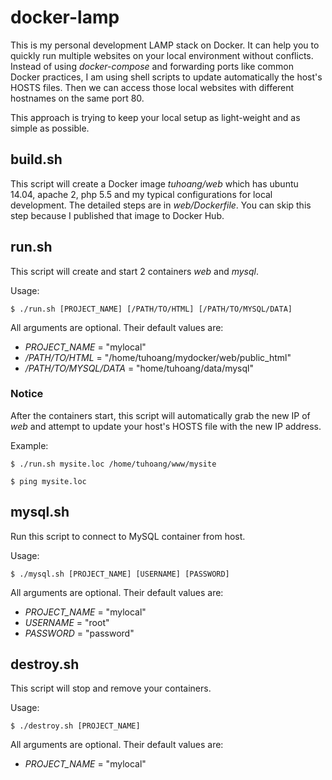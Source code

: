 # docker-lamp

This is my personal development LAMP stack on Docker. It can help you to quickly run multiple websites on your local environment without conflicts. Instead of using *docker-compose* and forwarding ports like common Docker practices, I am using shell scripts to update automatically the host's HOSTS files. Then we can access those local websites with different hostnames on the same port 80.

This approach is trying to keep your local setup as light-weight and as simple as possible.

## build.sh

This script will create a Docker image *tuhoang/web* which has ubuntu 14.04, apache 2, php 5.5 and my typical configurations for local development. The detailed steps are in *web/Dockerfile*. You can skip this step because I published that image to Docker Hub.

## run.sh

This script will create and start 2 containers *web* and *mysql*.

Usage:
```
$ ./run.sh [PROJECT_NAME] [/PATH/TO/HTML] [/PATH/TO/MYSQL/DATA]
```
All arguments are optional. Their default values are:
- *PROJECT_NAME* = "mylocal"
- */PATH/TO/HTML* = "/home/tuhoang/mydocker/web/public_html"
- */PATH/TO/MYSQL/DATA* = "home/tuhoang/data/mysql"

### Notice

After the containers start, this script will automatically grab the new IP of *web* and attempt to update your host's HOSTS file with the new IP address.

Example:
```
$ ./run.sh mysite.loc /home/tuhoang/www/mysite

$ ping mysite.loc
```

## mysql.sh

Run this script to connect to MySQL container from host.

Usage:
```
$ ./mysql.sh [PROJECT_NAME] [USERNAME] [PASSWORD]
```
All arguments are optional. Their default values are:
- *PROJECT_NAME* = "mylocal"
- *USERNAME* = "root"
- *PASSWORD* = "password"

## destroy.sh

This script will stop and remove your containers.

Usage:
```
$ ./destroy.sh [PROJECT_NAME]
```
All arguments are optional. Their default values are:
- *PROJECT_NAME* = "mylocal"
